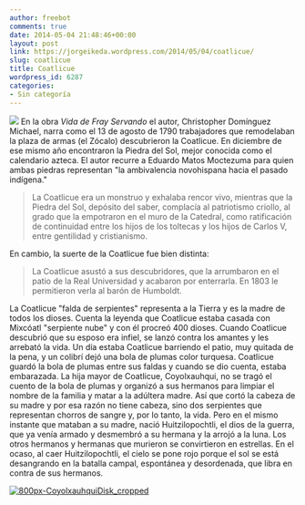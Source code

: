 ```yaml
---
author: freebot
comments: true
date: 2014-05-04 21:48:46+00:00
layout: post
link: https://jorgeikeda.wordpress.com/2014/05/04/coatlicue/
slug: coatlicue
title: Coatlicue
wordpress_id: 6287
categories:
- Sin categoría
---
```


![](http://upload.wikimedia.org/wikipedia/commons/9/91/20041229-Coatlicue_%28Museo_Nacional_de_Antropolog%C3%ADa%29_MQ-2.jpg)
En la obra _Vida de Fray Servando_ el autor, Christopher Domínguez Michael, narra como el 13 de agosto de 1790 trabajadores que remodelaban la plaza de armas (el Zócalo) descubrieron la Coatlicue. En diciembre de ese mismo año encontraron la Piedra del Sol, mejor conocida como el calendario azteca.
El autor recurre a Eduardo Matos Moctezuma para quien ambas piedras representan "la ambivalencia novohispana hacia el pasado indígena."


<blockquote>La Coatlicue era un monstruo y exhalaba rencor vivo, mientras que la Piedra del Sol, depósito del saber, complacía al patriotismo criollo, al grado que la empotraron en el muro de la Catedral, como ratificación de continuidad entre los hijos de los toltecas y los hijos de Carlos V, entre gentilidad y cristianismo.</blockquote>


En cambio, la suerte de la Coatlicue fue bien distinta:


<blockquote>La Coatlicue asustó a sus descubridores, que la arrumbaron en el patio de la Real Universidad y acabaron por enterrarla. En 1803 le permitieron verla al barón de Humboldt.</blockquote>


La Coatlicue "falda de serpientes" representa a la Tierra y es la madre de todos los dioses. Cuenta la leyenda que Coatlicue estaba casada con Mixcóatl "serpiente nube" y con él procreó 400 dioses. Cuando Coatlicue descubrió que su esposo era infiel, se lanzó contra los amantes y les arrebató la vida.
Un día estaba Coatlicue barriendo el patio, muy quitada de la pena, y un colibrí dejó una bola de plumas color turquesa. Coatlicue guardó la bola de plumas entre sus faldas y cuando se dio cuenta, estaba embarazada. La hija mayor de Coatlicue, Coyolxauhqui, no se tragó el cuento de la bola de plumas y organizó a sus hermanos para limpiar el nombre de la familia y matar a la adúltera madre. Así que cortó la cabeza de su madre y por esa razón no tiene cabeza, sino dos serpientes que representan chorros de sangre y, por lo tanto, la vida. Pero en el mismo instante que mataban a su madre, nació Huitzilopochtli, el dios de la guerra, que ya venía armado y desmembró a su hermana y la arrojó a la luna. Los otros hermanos y hermanas que murieron se convirtieron en estrellas. En el ocaso, al caer Huitzilopochtli, el cielo se pone rojo porque el sol se está desangrando en la batalla campal, espontánea y desordenada, que libra en contra de sus hermanos.

[![800px-CoyolxauhquiDisk_cropped](http://imageneswp.s3.amazonaws.com/wp-content/uploads/2014/05/04214846/800px-CoyolxauhquiDisk_cropped-300x276.jpg)](http://imageneswp.s3.amazonaws.com/wp-content/uploads/2014/05/04214846/800px-CoyolxauhquiDisk_cropped.jpg)
